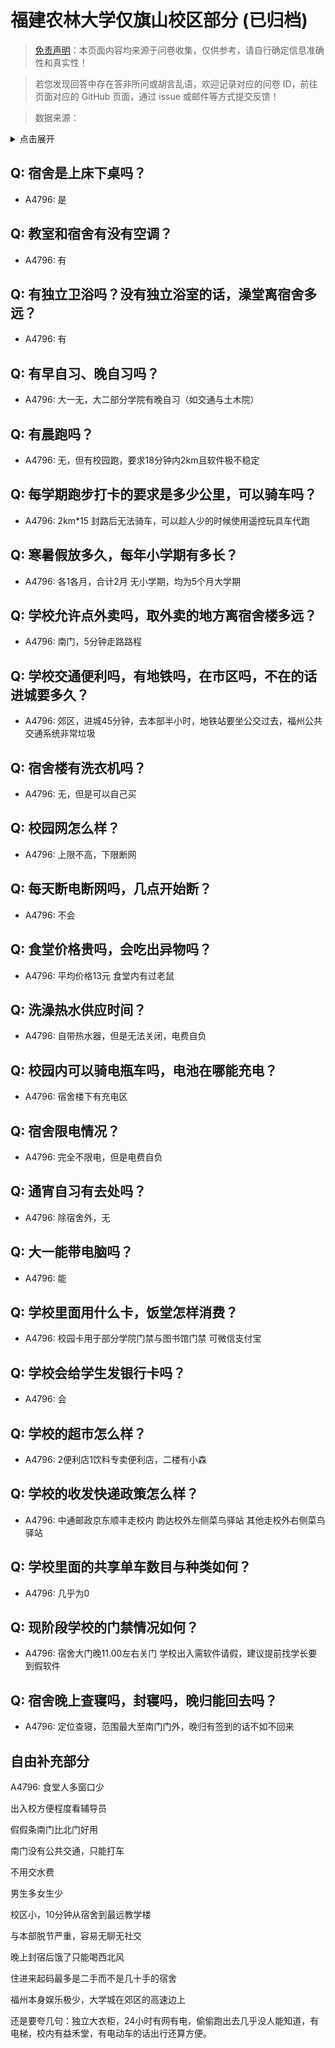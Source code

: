 # 福建农林大学仅旗山校区部分 (已归档)

> [免责声明](https://colleges.chat/#_3)：本页面内容均来源于问卷收集，仅供参考，请自行确定信息准确性和真实性！

> 若您发现回答中存在答非所问或胡言乱语，欢迎记录对应的问卷 ID，前往页面对应的 GitHub 页面，通过 issue 或邮件等方式提交反馈！

> 数据来源：

<details><summary>点击展开</summary>
<ul>
<li>A4796: 匿名 (2022 年 06 月)</li>
</ul>
</details>

## Q: 宿舍是上床下桌吗？

- A4796: 是

## Q: 教室和宿舍有没有空调？

- A4796: 有

## Q: 有独立卫浴吗？没有独立浴室的话，澡堂离宿舍多远？

- A4796: 有

## Q: 有早自习、晚自习吗？

- A4796: 大一无，大二部分学院有晚自习（如交通与土木院）

## Q: 有晨跑吗？

- A4796: 无，但有校园跑，要求18分钟内2km且软件极不稳定

## Q: 每学期跑步打卡的要求是多少公里，可以骑车吗？

- A4796: 2km\*15 封路后无法骑车，可以趁人少的时候使用遥控玩具车代跑

## Q: 寒暑假放多久，每年小学期有多长？

- A4796: 各1各月，合计2月 无小学期，均为5个月大学期

## Q: 学校允许点外卖吗，取外卖的地方离宿舍楼多远？

- A4796: 南门，5分钟走路路程

## Q: 学校交通便利吗，有地铁吗，在市区吗，不在的话进城要多久？

- A4796: 郊区，进城45分钟，去本部半小时，地铁站要坐公交过去，福州公共交通系统非常垃圾

## Q: 宿舍楼有洗衣机吗？

- A4796: 无，但是可以自己买

## Q: 校园网怎么样？

- A4796: 上限不高，下限断网

## Q: 每天断电断网吗，几点开始断？

- A4796: 不会

## Q: 食堂价格贵吗，会吃出异物吗？

- A4796: 平均价格13元 食堂内有过老鼠

## Q: 洗澡热水供应时间？

- A4796: 自带热水器，但是无法关闭，电费自负

## Q: 校园内可以骑电瓶车吗，电池在哪能充电？

- A4796: 宿舍楼下有充电区

## Q: 宿舍限电情况？

- A4796: 完全不限电，但是电费自负

## Q: 通宵自习有去处吗？

- A4796: 除宿舍外，无

## Q: 大一能带电脑吗？

- A4796: 能

## Q: 学校里面用什么卡，饭堂怎样消费？

- A4796: 校园卡用于部分学院门禁与图书馆门禁
可微信支付宝

## Q: 学校会给学生发银行卡吗？

- A4796: 会

## Q: 学校的超市怎么样？

- A4796: 2便利店1饮料专卖便利店，二楼有小森

## Q: 学校的收发快递政策怎么样？

- A4796: 中通邮政京东顺丰走校内
韵达校外左侧菜鸟驿站
其他走校外右侧菜鸟驿站

## Q: 学校里面的共享单车数目与种类如何？

- A4796: 几乎为0

## Q: 现阶段学校的门禁情况如何？

- A4796: 宿舍大门晚11.00左右关门
学校出入需软件请假，建议提前找学长要到假软件

## Q: 宿舍晚上查寝吗，封寝吗，晚归能回去吗？

- A4796: 定位查寝，范围最大至南门门外，晚归有签到的话不如不回来

## 自由补充部分

A4796: 食堂人多窗口少

出入校方便程度看辅导员

假假条南门比北门好用

南门没有公共交通，只能打车

不用交水费

男生多女生少

校区小，10分钟从宿舍到最远教学楼

与本部脱节严重，容易无聊无社交

晚上封宿后饿了只能喝西北风

住进来起码最多是二手而不是几十手的宿舍

福州本身娱乐极少，大学城在郊区的高速边上

还是要夸几句：独立大衣柜，24小时有网有电，偷偷跑出去几乎没人能知道，有电梯，校内有益禾堂，有电动车的话出行还算方便。